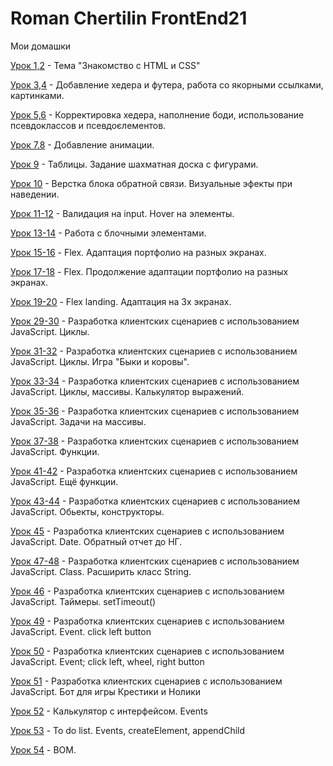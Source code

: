 # Roman Chertilin FrontEnd21
Мои домашки

[Урок 1,2](https://romb52.github.io/DZ_1-2/) - Тема "Знакомство с HTML и CSS"

[Урок 3,4](https://romb52.github.io/DZ_3-4/) - Добавление хедера и футера, работа со якорными ссылками, картинками.

[Урок 5,6](https://romb52.github.io/DZ_5-6/) - Корректировка хедера, наполнение боди, использование псевдоклассов и псевдоєлементов.

[Урок 7.8](https://romb52.github.io/DZ_7-8/) - Добавление анимации.

[Урок 9](https://romb52.github.io/DZ_9_chess/) - Таблицы. Задание шахматная доска с фигурами.

[Урок 10](https://romb52.github.io/DZ_10_form/) - Верстка блока обратной связи. Визуальные эфекты при наведении.

[Урок 11-12](https://romb52.github.io/DZ_11-12/) - Валидация на input. Hover на элементы.

[Урок 13-14](https://romb52.github.io/DZ_13-14/) - Работа с блочными элементами.

[Урок 15-16](https://romb52.github.io/DZ_15-16_Flex/) - Flex. Адаптация портфолио на разных экранах.

[Урок 17-18](https://romb52.github.io/DZ_17-18_Flex) - Flex. Продолжение адаптации портфолио на разных экранах.

[Урок 19-20](https://romb52.github.io/DZ_FlexLanding/) - Flex landing. Адаптация на 3х экранах.

[Урок 29-30](https://romb52.github.io/DZ_29-30_JS/) - Разработка клиентских сценариев с использованием JavaScript. Циклы.

[Урок 31-32](https://romb52.github.io/DZ_31-32_JS/) - Разработка клиентских сценариев с использованием JavaScript. Циклы. Игра "Быки и коровы".

[Урок 33-34](https://romb52.github.io/DZ_33_34_JS/) - Разработка клиентских сценариев с использованием JavaScript. Циклы, массивы. Калькулятор выражений.

[Урок 35-36](https://romb52.github.io/DZ_JS_Array/) - Разработка клиентских сценариев с использованием JavaScript. Задачи на массивы. 

[Урок 37-38](https://romb52.github.io/DZ_JS_Calculator/) - Разработка клиентских сценариев с использованием JavaScript. Функции. 

[Урок 41-42](https://romb52.github.io/DZ_JS_Function/) - Разработка клиентских сценариев с использованием JavaScript. Ещё функции. 

[Урок 43-44](https://romb52.github.io/DZ_JS_Object/) - Разработка клиентских сценариев с использованием JavaScript. Обьекты, конструкторы. 

[Урок 45](https://romb52.github.io/DZ_JS_Object_Date/) - Разработка клиентских сценариев с использованием JavaScript. Date. Обратный отчет до НГ. 

[Урок 47-48](https://romb52.github.io/DZ_JS_Class/) - Разработка клиентских сценариев с использованием JavaScript. Class. Расширить класс String. 

[Урок 46](https://romb52.github.io/DZ_JS_Object_Hamlet/) - Разработка клиентских сценариев с использованием JavaScript. Таймеры. setTimeout()

[Урок 49](https://romb52.github.io/DZ_Event_clickToMoveOneDiv/) - Разработка клиентских сценариев с использованием JavaScript. Event. click left button

[Урок 50](https://romb52.github.io/DZ_Event_clickToMoveThreeDiv/) - Разработка клиентских сценариев с использованием JavaScript. Event; click left, wheel, right  button

[Урок 51](https://romb52.github.io/DZ_JS_tic-tac-toe/krectNull.html) - Разработка клиентских сценариев с использованием JavaScript. Бот для игры Крестики и Нолики

[Урок 52](https://romb52.github.io/DZ_JS_Calculator/) - Калькулятор с интерфейсом. Events

[Урок 53](https://romb52.github.io/DZ_JS_ToDoList/) - To do list. Events, createElement, appendChild

[Урок 54](https://romb52.github.io/DZ_JS_BOM/) - BOM.


